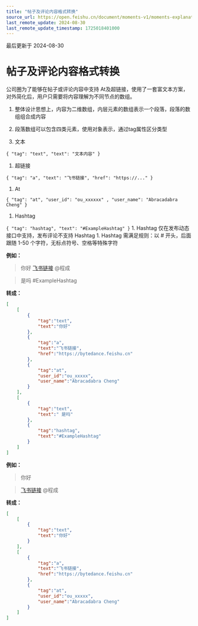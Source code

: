 ```yaml
---
title: "帖子及评论内容格式转换"
source_url: https://open.feishu.cn/document/moments-v1/moments-explanation
last_remote_update: 2024-08-30
last_remote_update_timestamp: 1725018401000
---
```

最后更新于 2024-08-30

# 帖子及评论内容格式转换

公司圈为了能够在帖子或评论内容中支持 At及超链接，使用了一套富文本方案，对外简化后，用户只需要将内容理解为不同节点的数组。

1.  整体设计思想上，内容为二维数组，内层元素的数组表示一个段落，段落的数组组合成内容

1.  段落数组可以包含四类元素，使用对象表示，通过tag属性区分类型

1.  文本

`{ "tag": "text", "text": "文本内容" }`

1.  超链接

`{ "tag": "a", "text": "飞书链接", "href": "https://..." }`

1.  At

`{ "tag": "at", "user_id": "ou_xxxxxx" , "user_name": "Abracadabra Cheng" }`

1.  Hashtag

`{ "tag": "hashtag", "text": "#ExampleHashtag" }`
        1.  Hashtag 仅在发布动态接口中支持，发布评论不支持 Hashtag
        1.  Hashtag 需满足规则：以 # 开头，后面跟随 1-50 个字符，无标点符号、空格等特殊字符

**例如：**

> 你好 [飞书链接](http://bytedance.feishu.cn) @程成

> 是吗 #ExampleHashtag

**转成：**
```json
[
    [
        {
            "tag":"text",
            "text":"你好"
        },
        {
            "tag":"a",
            "text":"飞书链接",
            "href":"https://bytedance.feishu.cn"
        },
        {
            "tag":"at",
            "user_id":"ou_xxxxx",
            "user_name":"Abracadabra Cheng"
        }
    ],
    [
        {
            "tag":"text",
            "text":" 是吗"
        },
        {
            "tag":"hashtag",
            "text":"#ExampleHashtag"
        }
    ]
]
```

**例如：**

> 你好

> [飞书链接](http://bytedance.feishu.cn) @程成

**转成：**
```json
[
    [
        {
            "tag":"text",
            "text":"你好"
        }
    ],
    [
        {
            "tag":"a",
            "text":"飞书链接",
            "href":"https://bytedance.feishu.cn"
        },
        {
            "tag":"at",
            "user_id":"ou_xxxxx",
            "user_name":"Abracadabra Cheng"
        }
    ]
]
```
